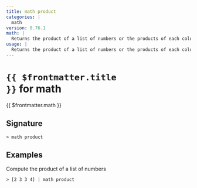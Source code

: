 ```yaml
---
title: math product
categories: |
  math
version: 0.76.1
math: |
  Returns the product of a list of numbers or the products of each column of a table.
usage: |
  Returns the product of a list of numbers or the products of each column of a table.
---
```


# <code>{{ $frontmatter.title }}</code> for math

<div class='command-title'>{{ $frontmatter.math }}</div>

## Signature

```> math product ```

## Examples

Compute the product of a list of numbers
```shell
> [2 3 3 4] | math product
```
